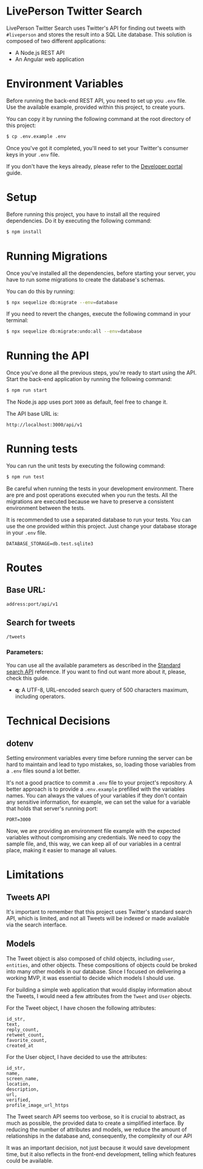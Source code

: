# LivePerson Twitter Search

LivePerson Twitter Search uses Twitter's API for finding out tweets with `#liveperson` and stores the result into a SQL Lite database. This solution is composed of two different applications:

 - A Node.js REST API
 - An Angular web application

# Environment Variables

Before running the back-end REST API, you need to set up you `.env` file. Use the available example, provided within this project, to create yours.

You can copy it by running the following command at the root directory of this project:

```sh
$ cp .env.example .env
```

Once you've got it completed, you'll need to set your Twitter's consumer keys in your `.env` file.

If you don't have the keys already, please refer to the [Developer portal] guide.

# Setup

Before running this project, you have to install all the required dependencies. Do it by executing the following command:

```sh
$ npm install
```

# Running Migrations

Once you've installed all the dependencies, before starting your server, you have to run some migrations to create the database's schemas.

You can do this by running:

```sh
$ npx sequelize db:migrate --env=database
```

If you need to revert the changes, execute the following command in your terminal:

```sh
$ npx sequelize db:migrate:undo:all --env=database
```

# Running the API

Once you've done all the previous steps, you're ready to start using the API. Start the back-end application by running the following command:

```sh
$ npm run start
```

The Node.js app uses port `3000` as default, feel free to change it.

The API base URL is:

```
http://localhost:3000/api/v1
```

# Running tests

You can run the unit tests by executing the following command:

```sh
$ npm run test
```

Be careful when running the tests in your development environment. There are pre and post operations executed when you run the tests. All the migrations are executed because we have to preserve a consistent environment between the tests.

It is recommended to use a separated database to run your tests. You can use the one provided within this project. Just change your database storage in your `.env` file.

```
DATABASE_STORAGE=db.test.sqlite3
```

# Routes

## Base URL:
```
address:port/api/v1
```

## Search for tweets

```
/tweets
```

### Parameters:
You can use all the available parameters as described in the [Standard search API] reference. If you want to find out want more about it, please, check this guide.

- **q**: A UTF-8, URL-encoded search query of 500 characters maximum, including operators.

# Technical Decisions
## dotenv
Setting environment variables every time before running the server can be hard to maintain and lead to typo mistakes, so, loading those variables from a `.env` files sound a lot better.

It's not a good practice to commit a `.env` file to your project's repository. A better approach is to provide a `.env.example` prefilled with the variables names. You can always the values of your variables if they don't contain any sensitive information, for example, we can set the value for a variable that holds that server's running port:

```
PORT=3000
```

Now, we are providing an environment file example with the expected variables without compromising any credentials. We need to copy the sample file, and, this way, we can keep all of our variables in a central place, making it easier to manage all values.

# Limitations

## Tweets API

It's important to remember that this project uses Twitter's standard search API, which is limited, and not all Tweets will be indexed or made available via the search interface.

## Models

The Tweet object is also composed of child objects, including  `user`, `entities`, and other objects. These compositions of objects could be broked into many other models in our database. Since I focused on delivering a working MVP, it was essential to decide which models I should use.

For building a simple web application that would display information about the Tweets, I would need a few attributes from the `Tweet` and `User` objects.

For the Tweet object, I have chosen the following attributes:

```
id_str,
text,
reply_count,
retweet_count,
favorite_count,
created_at
```

For the User object, I have decided to use the attributes:

```
id_str,
name,
screen_name,
location,
description,
url,
verified,
profile_image_url_https
```

The Tweet search API seems too verbose, so it is crucial to abstract, as much as possible, the provided data to create a simplified interface. By reducing the number of attributes and models, we reduce the amount of relationships in the database and, consequently, the complexity of our API

It was an important decision, not just because it would save development time, but it also reflects in the front-end development, telling which features could be available.

[Developer portal]: <https://developer.twitter.com/en/docs/basics/developer-portal/overview>
[Standard search API]: <https://developer.twitter.com/en/docs/tweets/search/api-reference/get-search-tweets>